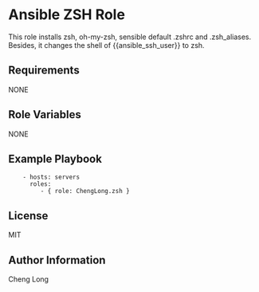 Ansible ZSH Role
=========

This role installs zsh, oh-my-zsh, sensible default .zshrc and .zsh_aliases. Besides, it changes the shell of {{ansible_ssh_user}} to zsh. 

Requirements
------------

NONE

Role Variables
--------------

NONE

Example Playbook
----------------

```
    - hosts: servers
      roles:
         - { role: ChengLong.zsh }
```

License
-------

MIT

Author Information
------------------

Cheng Long
